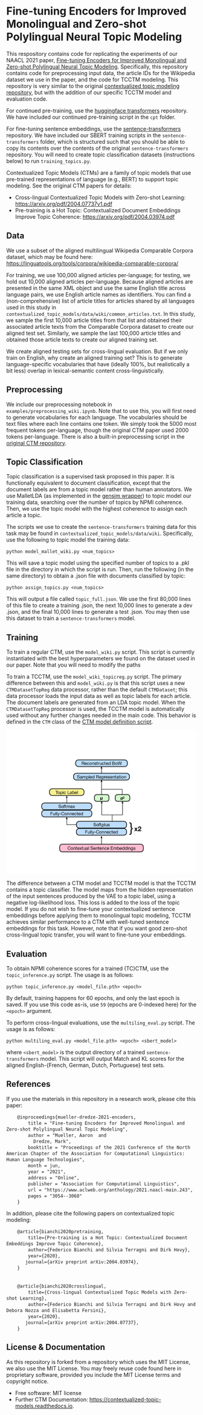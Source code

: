# Fine-tuning Encoders for Improved Monolingual and Zero-shot Polylingual Neural Topic Modeling

This respository contains code for replicating the experiments of our NAACL 2021 paper, [Fine-tuning Encoders for Improved Monolingual and Zero-shot Polylingual Neural Topic Modeling](https://arxiv.org/abs/2104.05064). Specifically, this repository contains code for preprocessing input data, the article IDs for the Wikipedia dataset we use in the paper, and the code for TCCTM modeling. This repository is very similar to the original [contextualized topic modeling repository](https://github.com/MilaNLProc/contextualized-topic-models), but with the addition of our specific TCCTM model and evaluation code.

For continued pre-training, use the [huggingface transformers](https://github.com/huggingface/transformers) repository. We have included our continued pre-training script in the `cpt` folder.

For fine-tuning sentence embeddings, use the [sentence-transformers](https://github.com/UKPLab/sentence-transformers) repository. We have included our SBERT training scripts in the `sentence-transformers` folder, which is structured such that you should be able to copy its contents over the contents of the original `sentence-transformers` repository. You will need to create topic classification datasets (instructions below) to run `training_topics.py`.

Contextualized Topic Models (CTMs) are a family of topic models that use pre-trained representations of language (e.g., BERT) to
support topic modeling. See the original CTM papers for details:

* Cross-lingual Contextualized Topic Models with Zero-shot Learning: https://arxiv.org/pdf/2004.07737v1.pdf
* Pre-training is a Hot Topic: Contextualized Document Embeddings Improve Topic Coherence: https://arxiv.org/pdf/2004.03974.pdf


## Data

We use a subset of the aligned multilingual Wikipedia Comparable Corpora dataset, which may be found here: https://linguatools.org/tools/corpora/wikipedia-comparable-corpora/

For training, we use 100,000 aligned articles per-language; for testing, we hold out 10,000 aligned articles per-language. Because aligned articles are presented in the same XML object and use the same English title across language pairs, we use English article names as identifiers. You can find a (non-comprehensive) list of article titles for articles shared by all languages used in this study in `contextualized_topic_models/data/wiki/common_articles.txt`. In this study, we sample the first 10,000 article titles from that list and obtained their associated article texts from the Comparable Corpora dataset to create our aligned test set. Similarly, we sample the last 100,000 article titles and obtained those article texts to create our aligned training set.

We create aligned testing sets for cross-lingual evaluation. But if we only train on English, why create an aligned training set? This is to generate language-specific vocabularies that have (ideally 100%, but realistically a bit less) overlap in lexical-semantic content cross-linguistically.


## Preprocessing

We include our preprocessing notebook in `examples/preprocessing_wiki.ipynb`. Note that to use this, you will first need to generate vocabularies for each language. The vocabularies should be text files where each line contains one token.  We simply took the 5000 most frequent tokens per-language, though the original CTM paper used 2000 tokens per-language. There is also a built-in preprocessing script in the [original CTM repository](https://github.com/MilaNLProc/contextualized-topic-models).


## Topic Classification

Topic classification is a supervised task proposed in this paper. It is functionally equivalent to document classification, except that the document labels are from a topic model rather than human annotators. We use MalletLDA (as implemented in the [gensim wrapper](https://radimrehurek.com/gensim_3.8.3/models/wrappers/ldamallet.html)) to topic model our training data, searching over the number of topics by NPMI coherence. Then, we use the topic model with the highest coherence to assign each article a topic.

The scripts we use to create the `sentence-transformers` training data for this task may be found in `contextualized_topic_models/data/wiki`. Specifically, use the following to topic model the training data:

```
python model_mallet_wiki.py <num_topics>
```

This will save a topic model using the specified number of topics to a .pkl file in the directory in which the script is run. Then, run the following (in the same directory) to obtain a .json file with documents classified by topic:

```
python assign_topics.py <num_topics>
```

This will output a file called `topic_full.json`. We use the first 80,000 lines of this file to create a training .json, the next 10,000 lines to generate a dev .json, and the final 10,000 lines to generate a test .json. You may then use this dataset to train a `sentence-transformers` model.


## Training

To train a regular CTM, use the `model_wiki.py` script. This script is currently instantiated with the best hyperparameters we found on the dataset used in our paper. Note that you will need to modify the paths

To train a TCCTM, use the `model_wiki_topicreg.py` script. The primary difference between this and `model_wiki.py` is that this script uses a new `CTMDatasetTopReg` data processor, rather than the default `CTMDataset`; this data processor loads the input data as well as topic labels for each article. The document labels are generated from an LDA topic model. When the `CTMDatasetTopReg` processor is used, the TCCTM model is automatically used without any further changes needed in the main code. This behavior is defined in the `CTM` class of the [CTM model definition script](contextualized_topic_models/models/ctm.py).

![TCCTM architecture](img/tcctm_architecture.png)

The difference between a CTM model and TCCTM model is that the TCCTM contains a topic classifier. The model maps from the hidden representation of the input sentences produced by the VAE to a topic label, using a negative log-likelihood loss. This loss is added to the loss of the topic model. If you do not wish to fine-tune your contextualized sentence embeddings before applying them to monolingual topic modeling, TCCTM achieves similar performance to a CTM with well-tuned sentence embeddings for this task. However, note that if you want good zero-shot cross-lingual topic transfer, you will want to fine-tune your embeddings.


## Evaluation

To obtain NPMI coherence scores for a trained (TC)CTM, use the `topic_inference.py` script. The usage is as follows:
```
python topic_inference.py <model_file.pth> <epoch> 
```
By default, training happens for 60 epochs, and only the last epoch is saved. If you use this code as-is, use `59` (epochs are 0-indexed here) for the `<epoch>` argument.

To perform cross-lingual evaluations, use the `multiling_eval.py` script. The usage is as follows:
```
python multiling_eval.py <model_file.pth> <epoch> <sbert_model>
```
where `<sbert_model>` is the output directory of a trained `sentence-transformers` model. This script will output Match and KL scores for the aligned English-{French, German, Dutch, Portuguese} test sets.


## References

If you use the materials in this repository in a research work, please cite this paper:

```
	@inproceedings{mueller-dredze-2021-encoders,
		title = "Fine-tuning Encoders for Improved Monolingual and Zero-shot Polylingual Neural Topic Modeling",
		author = "Mueller, Aaron  and
		  Dredze, Mark",
		booktitle = "Proceedings of the 2021 Conference of the North American Chapter of the Association for Computational Linguistics: Human Language Technologies",
		month = jun,
		year = "2021",
		address = "Online",
		publisher = "Association for Computational Linguistics",
		url = "https://www.aclweb.org/anthology/2021.naacl-main.243",
		pages = "3054--3068"
	}
```

In addition, please cite the following papers on contextualized topic modeling:

```
    @article{bianchi2020pretraining,
        title={Pre-training is a Hot Topic: Contextualized Document Embeddings Improve Topic Coherence},
        author={Federico Bianchi and Silvia Terragni and Dirk Hovy},
        year={2020},
       journal={arXiv preprint arXiv:2004.03974},
    }


    @article{bianchi2020crosslingual,
        title={Cross-lingual Contextualized Topic Models with Zero-shot Learning},
        author={Federico Bianchi and Silvia Terragni and Dirk Hovy and Debora Nozza and Elisabetta Fersini},
        year={2020},
       journal={arXiv preprint arXiv:2004.07737},
    }
```


## License & Documentation

As this repository is forked from a repository which uses the MIT License, we also use the MIT License. You may freely reuse code found here in proprietary software, provided you include the MIT License terms and copyright notice.

* Free software: MIT license
* Further CTM Documentation: https://contextualized-topic-models.readthedocs.io.

